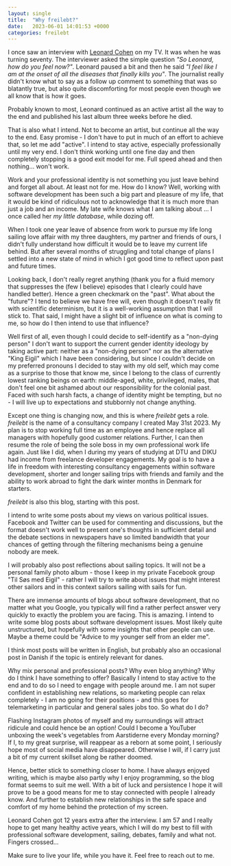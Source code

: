 ```yaml
---
layout: single
title:  "Why freilebt?"
date:   2023-06-01 14:01:53 +0000
categories: freilebt
---
```

I once saw an interview with [Leonard Cohen](https://en.wikipedia.org/wiki/Leonard_Cohen) on my TV. It was when he was turning seventy. The interviewer asked the simple question *"So Leonard, how do you feel now?"*. Leonard paused a bit and then he said *"I feel like I am at the onset of all the diseases that finally kills you"*. The journalist really didn't know what to say as a follow up comment to something that was so blatantly true, but also quite discomforting for most people even though we all know that is how it goes. 

Probably known to most, Leonard continued as an active artist all the way to the end and published his last album three weeks before he died.  

That is also what I intend. Not to become an artist, but continue all the way to the end. Easy promise - I don't have to put in much of an effort to achieve that, so let me add "active". I intend to stay active, especially professionally until my very end. I don't think working until one fine day and then completely stopping is a good exit model for me. Full speed ahead and then nothing... won't work. 

Work and your professional identity is not something you just leave behind and forget all about. At least not for me. How do I know? Well, working with software development has been such a big part and pleasure of my life, that it would be kind of ridiculous not to acknowledge that it is much more than just a job and an income. My late wife knows what I am talking about ... I once called her *my little database*, while dozing off.

When I took one year leave of absence from work to pursue my life long sailing love affair with my three daughters, my partner and friends of ours, I didn't fully understand how difficult it would be to leave my current life behind. But after several months of struggling and total change of plans I settled into a new state of mind in which I got good time to reflect upon past and future times. 

Looking back, I don't really regret anything (thank you for a fluid memory that suppresses the (few I believe) episodes that I clearly could have handled better). Hence a green checkmark on the "past". What about the "future"? I tend to believe we have free will, even though it doesn't really fit with scientific determinism, but it is a well-working assumption that I will stick to. That said, I might have a slight bit of influence on what is coming to me, so how do I then intend to use that influence? 

Well first of all, even though I could decide to self-identify as a "non-dying person" I don't want to support the current gender identity ideology by taking active part: neither as a "non-dying person" nor as the alternative "King Eigil" which I have been considering, but since I couldn't decide on my preferred pronouns I decided to stay with my old self, which may come as a surprise to those that know me, since I belong to the class of currently lowest ranking beings on earth: middle-aged, white, privileged, males, that don't feel one bit ashamed about our responsibility for the colonial past. Faced with such harsh facts, a change of identity might be tempting, but no - I will live up to expectations and stubbornly not change anything.

Except one thing is changing now, and this is where *freilebt* gets a role. *freilebt* is the name of a consultancy company I created May 31st 2023. My plan is to stop working full time as an employee and hence replace all managers with hopefully good customer relations. Further, I can then resume the role of being the sole boss in my own professional work life again. Just like I did, when I during my years of studying at DTU and DIKU had income from freelance developer engagements. My goal is to have a life in freedom with interesting consultancy engagements within software development, shorter and longer sailing trips with friends and family and the ability to work abroad to fight the dark winter months in Denmark for starters. 

*freilebt* is also this blog, starting with this post. 

I intend to write some posts about my views on various political issues. Facebook and Twitter can be used for commenting and discussions, but the format doesn't work well to present one's thoughts in sufficient detail and the debate sections in newspapers have so limited bandwidth that your chances of getting through the filtering mechanisms being a genuine nobody are meek.

I will probably also post reflections about sailing topics. It will not be a personal family photo album - those I keep in my private Facebook group "Til Søs med Eigil" - rather I will try to write about issues that might interest other sailors and in this context sailors sailing with sails for fun.

There are immense amounts of blogs about software development, that no matter what you Google, you typically will find a rather perfect answer very quickly to exactly the problem you are facing. This is amazing. I intend to write some blog posts about software development issues. Most likely quite unstructured, but hopefully with some insights that other people can use. Maybe a theme could be "Advice to my younger self from an elder me".

I think most posts will be written in English, but probably also an occasional post in Danish if the topic is entirely relevant for danes.

Why mix personal and professional posts? Why even blog anything? Why do I think I have something to offer? Basically I intend to stay active to the end and to do so I need to engage with people around me. I am not super confident in establishing new relations, so marketing people can relax completely - I am no going for their positions - and this goes for telemarketing in particular and general sales jobs too. So what do I do?

Flashing Instagram photos of myself and my surroundings will attract ridicule and could hence be an option! Could I become a YouTuber unboxing the week's vegetables from Aarstiderne every Monday morning? If I, to my great surprise, will reappear as a reborn at some point, I seriously hope most of social media have disappeared. Otherwise I will, if I carry just a bit of my current skillset along be rather doomed. 

Hence, better stick to something closer to home. I have always enjoyed writing, which is maybe also partly why I enjoy programming, so the blog format seems to suit me well. With a bit of luck and persistence I hope it will prove to be a good means for me to stay connected with people I already know. And further to establish new relationships in the safe space and comfort of my home behind the protection of my screen.

Leonard Cohen got 12 years extra after the interview. I am 57 and I really hope to get many healthy active years, which I will do my best to fill with professional software development, sailing, debates, family and what not. Fingers crossed...

Make sure to live your life, while you have it. Feel free to reach out to me.
